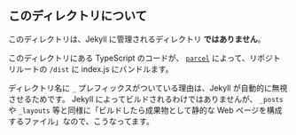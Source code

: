 ## このディレクトリについて

このディレクトリは、Jekyll に管理されるディレクトリ **ではありません**。

このディレクトリにある TypeScript のコードが、 [`parcel`](https://parceljs.org) によって、リポジトリルートの `/dist` に index.js にバンドルます。

ディレクトリ名に `_` プレフィックスがついている理由は、Jekyll が自動的に無視させるためです。
Jekyll によってビルドされるわけではありませんが、 `_posts` や `_layouts` 等と同様に「ビルドしたら成果物として静的な Web ページを構成するファイル」なので、こうなってます。

